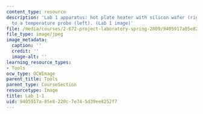```yaml
---
content_type: resource
description: 'Lab 1 apparatus: hot plate heater with silicon wafer (right), connected
  to a temperature probe (left). (Lab 1 image)'
file: /media/courses/2-672-project-laboratory-spring-2009/9405917a05e8220c7e745d39ee8252f7_lab11.jpg
file_type: image/jpeg
image_metadata:
  caption: ''
  credit: ''
  image-alt: ''
learning_resource_types:
- Tools
ocw_type: OCWImage
parent_title: Tools
parent_type: CourseSection
resourcetype: Image
title: Lab 1-1
uid: 9405917a-05e8-220c-7e74-5d39ee8252f7
---
```


